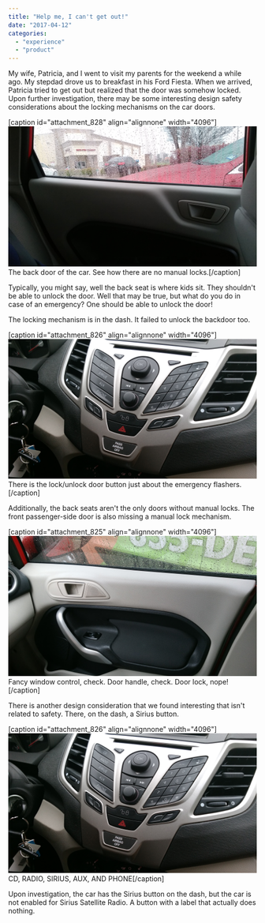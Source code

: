 ```yaml
---
title: "Help me, I can't get out!"
date: "2017-04-12"
categories: 
  - "experience"
  - "product"
---
```


My wife, Patricia, and I went to visit my parents for the weekend a while ago. My stepdad drove us to breakfast in his Ford Fiesta. When we arrived, Patricia tried to get out but realized that the door was somehow locked. Upon further investigation, there may be some interesting design safety considerations about the locking mechanisms on the car doors.

\[caption id="attachment\_828" align="alignnone" width="4096"\]![IMG_20170305_112425.jpg](images/img_20170305_112425.jpg) The back door of the car. See how there are no manual locks.\[/caption\]

Typically, you might say, well the back seat is where kids sit. They shouldn't be able to unlock the door. Well that may be true, but what do you do in case of an emergency? One should be able to unlock the door!

The locking mechanism is in the dash. It failed to unlock the backdoor too.

\[caption id="attachment\_826" align="alignnone" width="4096"\]![img_20170305_112358](images/img_20170305_112358.jpg) There is the lock/unlock door button just about the emergency flashers.\[/caption\]

Additionally, the back seats aren't the only doors without manual locks. The front passenger-side door is also missing a manual lock mechanism.

\[caption id="attachment\_825" align="alignnone" width="4096"\]![img_20170305_112353](images/img_20170305_112353.jpg) Fancy window control, check. Door handle, check. Door lock, nope!\[/caption\]

There is another design consideration that we found interesting that isn't related to safety. There, on the dash, a Sirius button.

\[caption id="attachment\_826" align="alignnone" width="4096"\]![img_20170305_112358](images/img_20170305_112358.jpg) CD, RADIO, SIRIUS, AUX, AND PHONE\[/caption\]

Upon investigation, the car has the Sirius button on the dash, but the car is not enabled for Sirius Satellite Radio. A button with a label that actually does nothing.
